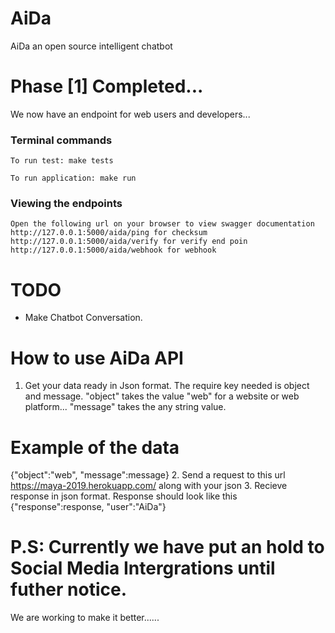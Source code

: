 # AiDa
AiDa an open source intelligent chatbot

# Phase [1] Completed... 
We now have an endpoint for web users and developers... 


### Terminal commands

    To run test: make tests

    To run application: make run

### Viewing the endpoints ###

    Open the following url on your browser to view swagger documentation
    http://127.0.0.1:5000/aida/ping for checksum 
    http://127.0.0.1:5000/aida/verify for verify end poin
    http://127.0.0.1:5000/aida/webhook for webhook


# TODO
- Make Chatbot Conversation.

# How to use AiDa API

1. Get your data ready in Json format. The require key needed is object and message. "object" takes the value "web" for a website or web platform... "message" takes the any string value.
# Example of the data 
{"object":"web", "message":message}
2. Send a request to this url https://maya-2019.herokuapp.com/ along with your json
3. Recieve response in json format.
Response should look like this
{"response":response, "user":"AiDa"}


# P.S: Currently we have put an hold to Social Media Intergrations until futher notice.

We are working to make it better......
